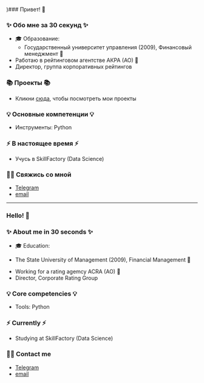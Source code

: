 )### Привет! 👋

### ✨ Обо мне за 30 секунд ✨ 
* 🎓 Образование:
  - Государственный университет управления (2009), Финансовый менеджмент :bank:
* Работаю в рейтинговом агентстве АКРА (АО) :crystal_ball:
* Директор, группа корпоративных рейтингов

### 📚 Проекты 📚

* Кликни [сюда](https://github.com/AlexGushchin?tab=repositories), чтобы посмотреть мои проекты

### 💡 Основные компетенции 💡
- Инструменты: Python

### ⚡️ В настоящее время ⚡️
- Учусь в SkillFactory (Data Science)

### 🙌🏻 Свяжись со мной
- [Telegram](@cawagold)
- [email](gushchin-as@yandex.ru)

---

### Hello! 👋

### ✨ About me in 30 seconds ✨ 
* 🎓 Education:
 - The State University of Management (2009), Financial Management :bank:
* Working for a rating agemcy ACRA (AO) :crystal_ball:
* Director, Corporate Rating Group

### 💡 Core competencies 💡
- Tools: Python

### ⚡️ Currently ⚡️
- Studying at SkillFactory (Data Science)

### 🙌🏻 Contact me
- [Telegram](@cawagold)
- [email](gushchin-as@yandex.ru)
